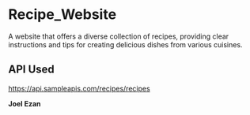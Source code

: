 # Recipe_Website
A website that offers a diverse collection of recipes, providing clear instructions and tips for creating delicious dishes from various cuisines.

## API Used
https://api.sampleapis.com/recipes/recipes

**Joel Ezan**


